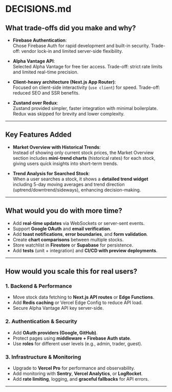# DECISIONS.md

## What trade-offs did you make and why?

- **Firebase Authentication**:  
  Chose Firebase Auth for rapid development and built-in security. Trade-off: vendor lock-in and limited server-side flexibility.

- **Alpha Vantage API**:  
  Selected Alpha Vantage for free tier access. Trade-off: strict rate limits and limited real-time precision.

- **Client-heavy architecture (Next.js App Router)**:  
  Focused on client-side interactivity (`use client`) for speed. Trade-off: reduced SEO and SSR benefits.

- **Zustand over Redux**:  
  Zustand provided simpler, faster integration with minimal boilerplate. Redux was skipped for brevity and lower complexity.

---

## Key Features Added

- **Market Overview with Historical Trends**:  
  Instead of showing only current stock prices, the Market Overview section includes **mini-trend charts** (historical rates) for each stock, giving users quick insights into short-term trends.

- **Trend Analysis for Searched Stock**:  
  When a user searches a stock, it shows a **detailed trend widget** including 5-day moving averages and trend direction (uptrend/downtrend/sideways), enhancing decision-making.

---

## What would you do with more time?

- Add **real-time updates** via WebSockets or server-sent events.
- Support **Google OAuth** and **email verification**.
- Add **toast notifications**, **error boundaries**, and **form validation**.
- Create **chart comparisons** between multiple stocks.
- Store watchlist in **Firestore** or **Supabase** for persistence.
- Add **tests** (unit + integration) and **CI/CD with preview deployments**.

---

## How would you scale this for real users?

### 1. Backend & Performance

- Move stock data fetching to **Next.js API routes** or **Edge Functions**.
- Add **Redis caching** or Vercel Edge Config to reduce API load.
- Secure Alpha Vantage API key server-side.

### 2. Authentication & Security

- Add **OAuth providers (Google, GitHub)**.
- Protect pages using **middleware + Firebase Auth state**.
- Use **roles** for different user levels (e.g., admin, trader, guest).

### 3. Infrastructure & Monitoring

- Upgrade to **Vercel Pro** for performance and observability.
- Add monitoring with **Sentry**, **Vercel Analytics**, or **LogRocket**.
- Add **rate limiting**, logging, and **graceful fallbacks** for API errors.

---
